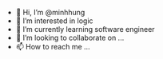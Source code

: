 - 👋 Hi, I’m @minhhung
- 👀 I’m interested in logic
- 🌱 I’m currently learning software engineer
- 💞️ I’m looking to collaborate on ...
- 📫 How to reach me ...

<!---
minhhung11123/minhhung11123 is a ✨ special ✨ repository because its `README.md` (this file) appears on your GitHub profile.
You can click the Preview link to take a look at your changes.
--->
